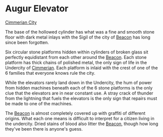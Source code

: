 # Augur Elevator
[Cimmerian City](Cimmerian%20City%20Overview.md)

The base of the hollowed cylinder has what was a fine and smooth stone floor with dark metal inlays with the Sigil of the city of [Beacon](../Beacon%20Overview.md) has long since been forgotten.

Six circular stone platforms hidden within cylinders of broken glass sit perfectly equidistant from each other around the [Beacon](../Beacon%20Overview.md). Each stone platform has thick chains of polished metal, the only sign of life in the Undercity of [Cimmerian](Cimmerian%20City%20Overview.md). Each platform is inlaid with the crest  of one of the 6 families that everyone knows rule the city.

While the elevators rarely land down in the Undercity, the hum of power from hidden machines beneath each of the 6 stone platforms is the only clue that the elevators are in near constant use. A stray crack of thunder from the lightning that fuels the elevators is the only sign that repairs must be made to one of the machines.

The [Beacon](../Beacon%20Overview.md) is almost completely covered up with graffiti of different origins. What each one means is difficult to interpret for a citizen living in the undercity. Dried stains of blood also litter the [Beacon](../Beacon%20Overview.md), though how long they've been there is anyone's guess.